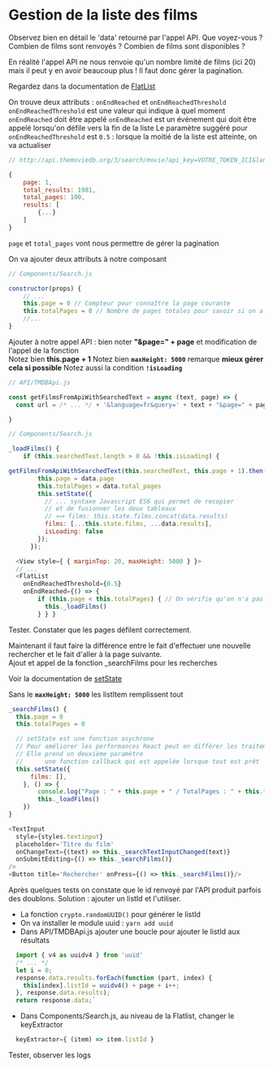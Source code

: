 ﻿# Gestion de la liste des films

Observez bien en détail le 'data' retourné par l'appel API.
Que voyez-vous ? Combien de films sont renvoyés ? Combien de films sont disponibles ?

En réalité l'appel API ne nous renvoie qu'un nombre limité de films (ici 20) mais il peut y en avoir beaucoup plus ! Il faut donc gérer la pagination.

Regardez dans la documentation de [FlatList](https://reactnative.dev/docs/flatlist#onendreached)

On trouve deux attributs : `onEndReached` et `onEndReachedThreshold`  
`onEndReachedThreshold` est une valeur qui indique à quel moment `onEndReached` doit être appelé
`onEndReached` est un événement qui doit être appelé lorsqu'on défile vers la fin de la liste
Le paramètre suggéré pour `onEndReachedThreshold` est `0.5` : lorsque la moitié de la liste est atteinte, on va actualiser

```javascript
// http://api.themoviedb.org/3/search/movie?api_key=VOTRE_TOKEN_ICI&language=fr&query=Star

{
    page: 1,
    total_results: 1981,
    total_pages: 100,
    results: [
        {...}
    ]
}
```

`page` et `total_pages` vont nous permettre de gérer la pagination

On va ajouter deux attributs à notre composant

```javascript
// Components/Search.js

constructor(props) {
    // ...
    this.page = 0 // Compteur pour connaître la page courante
    this.totalPages = 0 // Nombre de pages totales pour savoir si on a atteint la fin des retours de l'API
    //...
}
```

Ajouter à notre appel API : bien noter **"&page=" + page** et modification de l'appel de la fonction  
Notez bien **this.page + 1**
Notez bien **`maxHeight: 5000`** remarque **mieux gérer cela si possible**
Notez aussi la condition **`!isLoading`**

```javascript
// API/TMDBApi.js

const getFilmsFromApiWithSearchedText = async (text, page) => {
  const url = /* ... */ + '&language=fr&query=' + text + "&page=" + page

}

// Components/Search.js

_loadFilms() {
    if (this.searchedText.length > 0 && !this.isLoading) {

getFilmsFromApiWithSearchedText(this.searchedText, this.page + 1).then((data) => {
        this.page = data.page
        this.totalPages = data.total_pages
        this.setState({
          // ... syntaxe Javascript ES6 qui permet de recopier
          // et de fusionner les deux tableaux
          // ⟺ films: this.state.films.concat(data.results)
          films: [...this.state.films, ...data.results],
          isLoading: false
        });
      });

  <View style={ { marginTop: 20, maxHeight: 5000 } }>
  // ...
  <FlatList
    onEndReachedThreshold={0.5}
    onEndReached={() => {
        if (this.page < this.totalPages) { // On vérifie qu'on n'a pas atteint la fin de la pagination (totalPages) avant de charger plus d'éléments
          this._loadFilms()
        } } }
```

Tester. Constater que les pages défilent correctement.

Maintenant il faut faire la différence entre le fait d'effectuer une nouvelle rechercher et le fait d'aller à la page suivante.  
Ajout et appel de la fonction \_searchFilms pour les recherches

Voir la documentation de [setState](https://fr.reactjs.org/docs/react-component.html#setstate)

Sans le **`maxHeight: 5000`** les listItem remplissent tout

```javascript
_searchFilms() {
  this.page = 0
  this.totalPages = 0

  // setState est une fonction asychrone
  // Pour améliorer les performances React peut en différer les traitements
  // Elle prend un deuxième paramètre
  //      une fonction callback qui est appelée lorsque tout est prêt
  this.setState({
      films: [],
    }, () => {
        console.log("Page : " + this.page + " / TotalPages : " + this.totalPages + " / Nombre de films : " + this.state.films.length)
        this._loadFilms()
    })
}

<TextInput
  style={styles.textinput}
  placeholder='Titre du film'
  onChangeText={(text) => this._searchTextInputChanged(text)}
  onSubmitEditing={() => this._searchFilms()}
/>
<Button title='Rechercher' onPress={() => this._searchFilms()}/>
```

Après quelques tests on constate que le id renvoyé par l'API produit parfois
des doublons. Solution : ajouter un listId et l'utiliser.

- La fonction `crypto.randomUUID()` pour générer le listId
- On va installer le module uuid : `yarn add uuid`
- Dans API/TMDBApi.js ajouter une boucle pour ajouter le listId aux résultats

```javascript
  import { v4 as uuidv4 } from 'uuid'
  /* ... */
  let i = 0;
  response.data.results.forEach(function (part, index) {
    this[index].listId = uuidv4() + page + i++;
  }, response.data.results);
  return response.data;`
```

- Dans Components/Search.js, au niveau de la Flatlist, changer le keyExtractor

```javascript
  keyExtractor={ (item) => item.listId }
```

Tester, observer les logs

